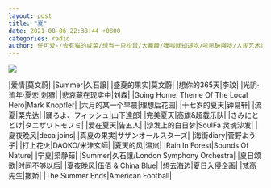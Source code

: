 ```yaml
---
layout: post
title: "夏"
date: 2021-08-06 22:38:44 +0800
categories: radio
author: 任可爱-/会有猫的咸菜/想当一只松鼠/大藏藏/噗嗤就知道吃/吼吼破喉咙/人民艺术家赵四s/satoshi的鱼/村长的二奶/黑矮星-YXY-
---
```

![]({{site.baseurl}}/images/cover_20210806.jpg)

|爱情|莫文蔚|
|Summer|久石譲|
|盛夏的果实|莫文蔚|
|想你的365天|李玟|
|光阴·流年·夏恋|刺猬|
|悲哀藏在现实中|刘森|
|Going Home: Theme Of The Local Hero|Mark Knopfler|
|六月的某一个早晨|理想后花园|
|十七岁的夏天|钟易轩|
|流夏|栗先达|
|踊ろよ、フィッシュ|山下達郎|
|完美夏天|高旗&超载乐队|
|きみにとどけ|タニザワトモフミ|
|爱在夏天|告五人|
|沙发上的白日梦|SoulFa 灵魂沙发|
|夏夜晚风|deca joins|
|真夏の果実|サザンオールスターズ|
|海街diary|菅野よう子|
|打上花火|DAOKO/米津玄師|
|夏天的风|温岚|
|Rain In Forest|Sounds Of Nature|
|宁夏|梁静茹|
|Summer|久石譲/London Symphony Orchestra|
|夏日颂歌|时间不够以后|
|夏夜晚风|伍佰 & China Blue|
|想去海边|夏日入侵企画|
|梵高先生|撒娇|
|The Summer Ends|American Football|

